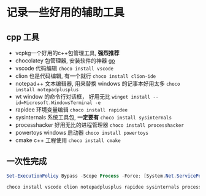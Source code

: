 # 记录一些好用的辅助工具

## cpp 工具

- vcpkg一个好用的c++包管理工具, **强烈推荐**
- chocolatey 包管理器, 安装软件的神器 [go](https://chocolatey.org/)
- vscode 代码编辑 ` choco install vscode `
- clion 也是代码编辑, 有一个就行 ` choco install clion-ide `
- notepad++ 文本编辑器, 用来替换 windows 的记事本好用太多 ` choco install notepadplusplus `
- wt window 的命令行对话框， 好用无比 ` winget install --id=Microsoft.WindowsTerminal -e `
- rapidee 环境变量编辑  ` choco install rapidee `
- sysinternals 系统工具包, **一定要有** ` choco install sysinternals `
- processhacker 好用无比的进程管理器 ` choco install processhacker `
- powertoys windows 启动器 ` choco install powertoys `
- cmake c++ 工程使用 ` choco install cmake ` 

## 一次性完成
``` PowerShell
Set-ExecutionPolicy Bypass -Scope Process -Force; [System.Net.ServicePointManager]::SecurityProtocol = [System.Net.ServicePointManager]::SecurityProtocol -bor 3072; iex ((New-Object System.Net.WebClient).DownloadString('https://community.chocolatey.org/install.ps1'));

choco install vscode clion notepadplusplus rapidee sysinternals processhacker powertoys cmake

```